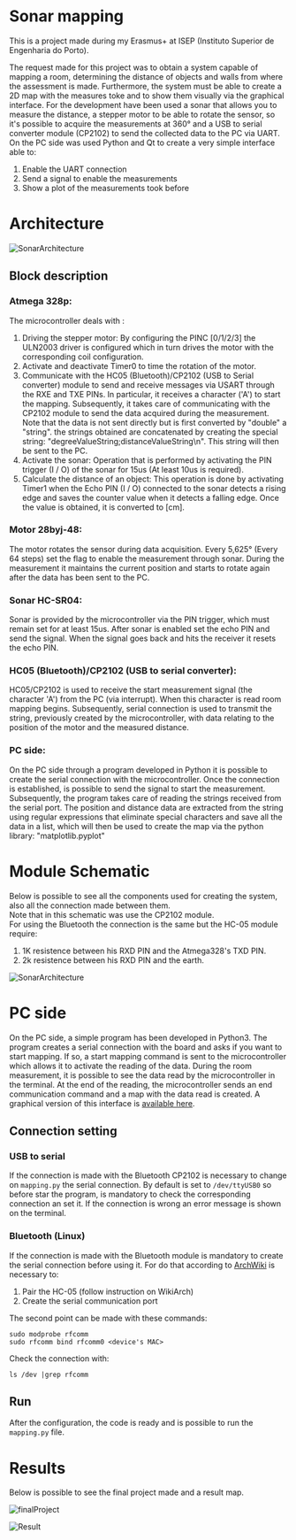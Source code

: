 # Sonar mapping
This is a project made during my Erasmus+ at ISEP (Instituto Superior de Engenharia do Porto).

The request made for this project was to obtain a system capable of mapping a room, determining the distance of objects and walls from where the assessment is made. Furthermore, the system must be able to create a 2D map with the measures toke and to show them visually via the graphical interface.
For the development have been used a sonar that allows you to measure the distance, a stepper motor to be able to rotate the sensor, so it's possible to acquire the measurements at 360° and a USB to serial converter module (CP2102) to send the collected data to the PC via UART.
On the PC side was used Python and Qt to create a very simple interface able to:

1. Enable the UART connection
2. Send a signal to enable the measurements
3. Show a plot of the measurements took before

# Architecture
![SonarArchitecture](img/SonarArchitecture.png)

## Block description
### Atmega 328p:
The microcontroller deals with :

1. Driving the stepper motor: By configuring the PINC [0/1/2/3] the ULN2003 driver is configured which in turn drives the motor with the corresponding coil configuration.
2. Activate and deactivate Timer0 to time the rotation of the motor.
3. Communicate with the HC05 (Bluetooth)/CP2102 (USB to Serial converter) module to send and receive messages via USART through the RXE and TXE PINs. In particular, it receives a character ('A') to start the mapping. Subsequently, it takes care of communicating with the CP2102 module to send the data acquired during the measurement. Note that the data is not sent directly but is first converted by "double" a "string". the strings obtained are concatenated by creating the special string: "degreeValueString;distanceValueString\n".
This string will then be sent to the PC.
4. Activate the sonar: Operation that is performed by activating the PIN trigger (I / O) of the sonar for 15us (At least 10us is required).
5. Calculate the distance of an object: This operation is done by activating Timer1 when the Echo PIN (I / O) connected to the sonar detects a rising edge and saves the counter value when it detects a falling edge. Once the value is obtained, it is converted to [cm].

### Motor 28byj-48:
The motor rotates the sensor during data acquisition. Every 5,625° (Every 64 steps) set the flag to enable the measurement through sonar. During the measurement it maintains the current position and starts to rotate again after the data has been sent to the PC.

### Sonar HC-SR04:
Sonar is provided by the microcontroller via the PIN trigger, which must remain set for at least 15us. After sonar is enabled set the echo PIN and send the signal. When the signal goes back and hits the receiver it resets the echo PIN.

### HC05 (Bluetooth)/CP2102 (USB to serial converter):
HC05/CP2102 is used to receive the start measurement signal (the character 'A') from the PC (via interrupt). When this character is read room mapping begins.
Subsequently, serial connection is used to transmit the string, previously created by the microcontroller, with data relating to the position of the motor and the measured distance.

### PC side:
On the PC side through a program developed in Python it is possible to create the serial connection with the microcontroller. Once the connection is established, is possible to send the signal to start the measurement. Subsequently, the program takes care of reading the strings received from the serial port. The position and distance data are extracted from the string using regular expressions that eliminate special characters and save all the data in a list, which will then be used to create the map via the python library: "matplotlib.pyplot"

# Module Schematic

Below is possible to see all the components used for creating the system, also all the connection made between them.  
Note that in this schematic was use the CP2102 module.  
For using the Bluetooth the connection is the same but the HC-05 module require:
1. 1K resistence between his RXD PIN and the Atmega328's TXD PIN.
2. 2k resistence between his RXD PIN and the earth.


![SonarArchitecture](img/schematic.jpg)

# PC side

On the PC side, a simple program has been developed in Python3. The program creates a serial connection with the board and asks if you want to start
mapping. If so, a start mapping command is sent to the microcontroller which allows it to activate the reading of the data.
During the room measurement, it is possible to see the data read by the microcontroller in the terminal.
At the end of the reading, the microcontroller sends an end communication command and a map with the data read is created.
A graphical version of this interface is [available here](https://github.com/ilgaiaz/sonarQt/tree/master).

## Connection setting

### USB to serial
If the connection is made with the Bluetooth CP2102 is necessary to change on `mapping.py` the serial connection.
By default is set to `/dev/ttyUSB0` so before star the program, is mandatory to check the corresponding connection an set it. If the connection is wrong
an error message is shown on the terminal.

### Bluetooth (Linux)
If the connection is made with the Bluetooth module is mandatory to create the serial connection before using it. 
For do that according to [ArchWiki](https://wiki.archlinux.org/index.php/Bluetooth#Console) 
is necessary to:
 
1. Pair the HC-05 (follow instruction on WikiArch)
2. Create the serial communication port

The second point can be made with these commands:

```
sudo modprobe rfcomm
sudo rfcomm bind rfcomm0 <device's MAC>
```

Check the connection with:

```
ls /dev |grep rfcomm
```

## Run
After the configuration, the code is ready and is possible to run the `mapping.py` file.

# Results

Below is possible to see the final project made and a result map.


![finalProject](img/final.jpg)

![Result](img/SonarMap.png)



